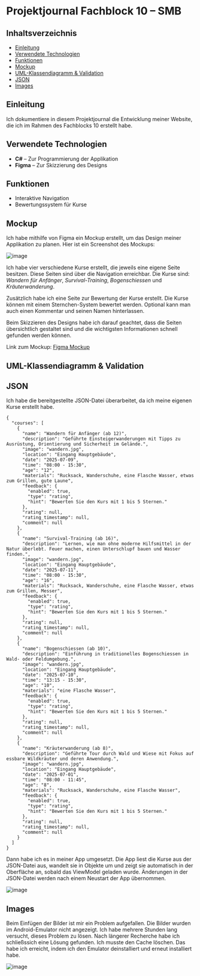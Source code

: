 # Projektjournal Fachblock 10 – SMB

## Inhaltsverzeichnis  
- [Einleitung](#einleitung)  
- [Verwendete Technologien](#verwendete-technologien)  
- [Funktionen](#funktionen)  
- [Mockup](#mockup)
- [UML-Klassendiagramm & Validation](#uml-klassendiagramm--validation)
- [JSON](#json)
- [Images](#images)

## Einleitung  
Ich dokumentiere in diesem Projektjournal die Entwicklung meiner Website, die ich im Rahmen des Fachblocks 10 erstellt habe.

## Verwendete Technologien  
- **C#** – Zur Programmierung der Applikation  
- **Figma** – Zur Skizzierung des Designs

## Funktionen  
- Interaktive Navigation  
- Bewertungssystem für Kurse

## Mockup  
Ich habe mithilfe von Figma ein Mockup erstellt, um das Design meiner Applikation zu planen. Hier ist ein Screenshot des Mockups:

![image](https://github.com/user-attachments/assets/f1429fbe-6a17-4f23-9f9e-ccf2b912c8ae)

Ich habe vier verschiedene Kurse erstellt, die jeweils eine eigene Seite besitzen. Diese Seiten sind über die Navigation erreichbar. Die Kurse sind: *Wandern für Anfänger*, *Survival-Training*, *Bogenschiessen* und *Kräuterwanderung*.

Zusätzlich habe ich eine Seite zur Bewertung der Kurse erstellt. Die Kurse können mit einem Sternchen-System bewertet werden. Optional kann man auch einen Kommentar und seinen Namen hinterlassen.

Beim Skizzieren des Designs habe ich darauf geachtet, dass die Seiten übersichtlich gestaltet sind und die wichtigsten Informationen schnell gefunden werden können.

Link zum Mockup: [Figma Mockup](https://www.figma.com/proto/xDM8tOmfVx6oGUaGwT0ljC/MoodTracker_Mockup?node-id=4-112&p=f&t=BgtEZogCLrswh6zW-1&scaling=scale-down&content-scaling=fixed&page-id=0%3A1)

## UML-Klassendiagramm & Validation

## JSON
Ich habe die bereitgestellte JSON-Datei überarbeitet, da ich meine eigenen Kurse erstellt habe.
```
{
  "courses": [
    {
      "name": "Wandern für Anfänger (ab 12)",
      "description": "Geführte Einsteigerwanderungen mit Tipps zu Ausrüstung, Orientierung und Sicherheit im Gelände.",
      "image": "wandern.jpg",
      "location": "Eingang Hauptgebäude",
      "date": "2025-07-09",
      "time": "08:00 - 15:30",
      "age": "12",
      "materials": "Rucksack, Wanderschuhe, eine Flasche Wasser, etwas zum Grillen, gute Laune",
      "feedback": {
        "enabled": true,
        "type": "rating",
        "hint": "Bewerten Sie den Kurs mit 1 bis 5 Sternen."
      },
      "rating": null,
      "rating_timestamp": null,
      "comment": null
    },
    {
      "name": "Survival-Training (ab 16)",
      "description": "Lernen, wie man ohne moderne Hilfsmittel in der Natur überlebt. Feuer machen, einen Unterschlupf bauen und Wasser finden.",
      "image": "wandern.jpg",
      "location": "Eingang Hauptgebäude",
      "date": "2025-07-11",
      "time": "08:00 - 15:30",
      "age": "16",
      "materials": "Rucksack, Wanderschuhe, eine Flasche Wasser, etwas zum Grillen, Messer",
      "feedback": {
        "enabled": true,
        "type": "rating",
        "hint": "Bewerten Sie den Kurs mit 1 bis 5 Sternen."
      },
      "rating": null,
      "rating_timestamp": null,
      "comment": null
    },
    {
      "name": "Bogenschiessen (ab 10)",
      "description": "Einführung in traditionelles Bogenschiessen in Wald- oder Feldumgebung.",
      "image": "wandern.jpg",
      "location": "Eingang Hauptgebäude",
      "date": "2025-07-10",
      "time": "13:15 - 15:30",
      "age": "10",
      "materials": "eine Flasche Wasser",
      "feedback": {
        "enabled": true,
        "type": "rating",
        "hint": "Bewerten Sie den Kurs mit 1 bis 5 Sternen."
      },
      "rating": null,
      "rating_timestamp": null,
      "comment": null
    },
    {
      "name": "Kräuterwanderung (ab 8)",
      "description": "Geführte Tour durch Wald und Wiese mit Fokus auf essbare Wildkräuter und deren Anwendung.",
      "image": "wandern.jpg",
      "location": "Eingang Hauptgebäude",
      "date": "2025-07-01",
      "time": "08:00 - 11:45",
      "age": "8",
      "materials": "Rucksack, Wanderschuhe, eine Flasche Wasser",
      "feedback": {
        "enabled": true,
        "type": "rating",
        "hint": "Bewerten Sie den Kurs mit 1 bis 5 Sternen."
      },
      "rating": null,
      "rating_timestamp": null,
      "comment": null
    }
  ]
}
```

Dann habe ich es in meiner App umgesetzt. Die App liest die Kurse aus der JSON-Datei aus, wandelt sie in Objekte um und zeigt sie automatisch in der Oberfläche an, sobald das ViewModel geladen wurde. Änderungen in der JSON-Datei werden nach einem Neustart der App übernommen.

![image](https://github.com/user-attachments/assets/b815346e-7a81-4fbe-b411-6685c6c64444)

## Images
Beim Einfügen der Bilder ist mir ein Problem aufgefallen. Die Bilder wurden im Android-Emulator nicht angezeigt. Ich habe mehrere Stunden lang versucht, dieses Problem zu lösen. Nach längerer Recherche habe ich schließssich eine Lösung gefunden. Ich musste den Cache löschen. Das habe ich erreicht, indem ich den Emulator deinstalliert und erneut installiert habe.

![image](https://github.com/user-attachments/assets/f50d93d2-b8e6-463a-8b6c-9f2b40f689fb)

